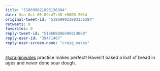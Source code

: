 ```yaml
---
title: "518699021893136384"
date: Sun Oct 05 09:47:38 +0000 2014
original-tweet-id: "518699021893136384"
retweets: 0
favorites: 0
reply-tweet-id: "518688086596014080"
reply-user-id: "39471467"
reply-user-screen-name: "craig_makes"
---
```

<a href="https://twitter.com/craiginwales">@craiginwales</a> practice makes perfect! Haven’t baked a loaf of bread in ages and never done sour dough.
